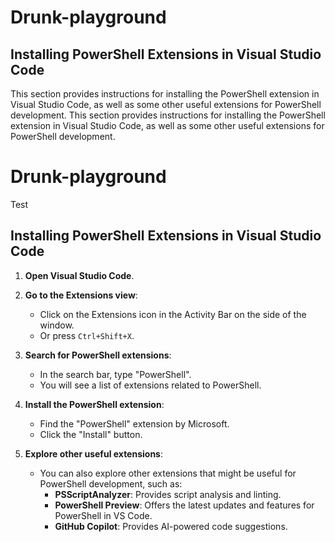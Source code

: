 # Drunk-playground

## Installing PowerShell Extensions in Visual Studio Code

This section provides instructions for installing the PowerShell extension in Visual Studio Code, as well as some other useful extensions for PowerShell development.
This section provides instructions for installing the PowerShell extension in Visual Studio Code, as well as some other useful extensions for PowerShell development.
# Drunk-playground
Test

## Installing PowerShell Extensions in Visual Studio Code

1. **Open Visual Studio Code**.

2. **Go to the Extensions view**:
   - Click on the Extensions icon in the Activity Bar on the side of the window.
   - Or press `Ctrl+Shift+X`.

3. **Search for PowerShell extensions**:
   - In the search bar, type "PowerShell".
   - You will see a list of extensions related to PowerShell.

4. **Install the PowerShell extension**:
   - Find the "PowerShell" extension by Microsoft.
   - Click the "Install" button.

5. **Explore other useful extensions**:
   - You can also explore other extensions that might be useful for PowerShell development, such as:
     - **PSScriptAnalyzer**: Provides script analysis and linting.
     - **PowerShell Preview**: Offers the latest updates and features for PowerShell in VS Code.
     - **GitHub Copilot**: Provides AI-powered code suggestions.
